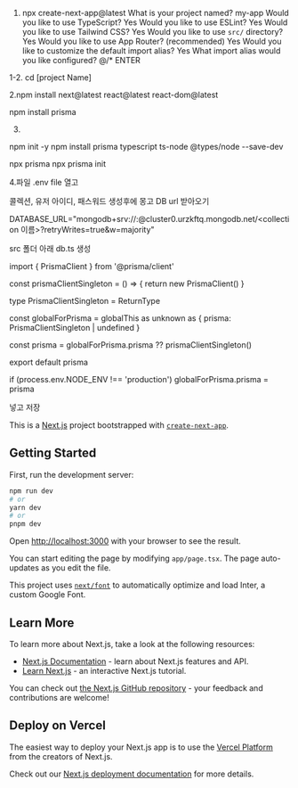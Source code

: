 1. npx create-next-app@latest
What is your project named? my-app
Would you like to use TypeScript?  Yes
Would you like to use ESLint?  Yes
Would you like to use Tailwind CSS?  Yes
Would you like to use `src/` directory?  Yes
Would you like to use App Router? (recommended) Yes
Would you like to customize the default import alias? Yes
What import alias would you like configured? @/* ENTER

1-2. cd [project Name]

2.npm install next@latest react@latest react-dom@latest

npm install prisma

3. 
npm init -y
npm install prisma typescript ts-node @types/node --save-dev

npx prisma
npx prisma init

4.파일 .env file 열고

콜렉션, 유저 아이디, 패스워드 생성후에 
몽고 DB url 받아오기

DATABASE_URL="mongodb+srv://<userID>:<passward>@cluster0.urzkftq.mongodb.net/<collection 이름>?retryWrites=true&w=majority"

src 폴더 아래
db.ts 생성

import { PrismaClient } from '@prisma/client'

const prismaClientSingleton = () => {
  return new PrismaClient()
}

type PrismaClientSingleton = ReturnType<typeof prismaClientSingleton>

const globalForPrisma = globalThis as unknown as {
  prisma: PrismaClientSingleton | undefined
}

const prisma = globalForPrisma.prisma ?? prismaClientSingleton()

export default prisma

if (process.env.NODE_ENV !== 'production') globalForPrisma.prisma = prisma

넣고 저장





This is a [Next.js](https://nextjs.org/) project bootstrapped with [`create-next-app`](https://github.com/vercel/next.js/tree/canary/packages/create-next-app).

## Getting Started

First, run the development server:

```bash
npm run dev
# or
yarn dev
# or
pnpm dev
```

Open [http://localhost:3000](http://localhost:3000) with your browser to see the result.

You can start editing the page by modifying `app/page.tsx`. The page auto-updates as you edit the file.

This project uses [`next/font`](https://nextjs.org/docs/basic-features/font-optimization) to automatically optimize and load Inter, a custom Google Font.

## Learn More

To learn more about Next.js, take a look at the following resources:

- [Next.js Documentation](https://nextjs.org/docs) - learn about Next.js features and API.
- [Learn Next.js](https://nextjs.org/learn) - an interactive Next.js tutorial.

You can check out [the Next.js GitHub repository](https://github.com/vercel/next.js/) - your feedback and contributions are welcome!

## Deploy on Vercel

The easiest way to deploy your Next.js app is to use the [Vercel Platform](https://vercel.com/new?utm_medium=default-template&filter=next.js&utm_source=create-next-app&utm_campaign=create-next-app-readme) from the creators of Next.js.

Check out our [Next.js deployment documentation](https://nextjs.org/docs/deployment) for more details.
